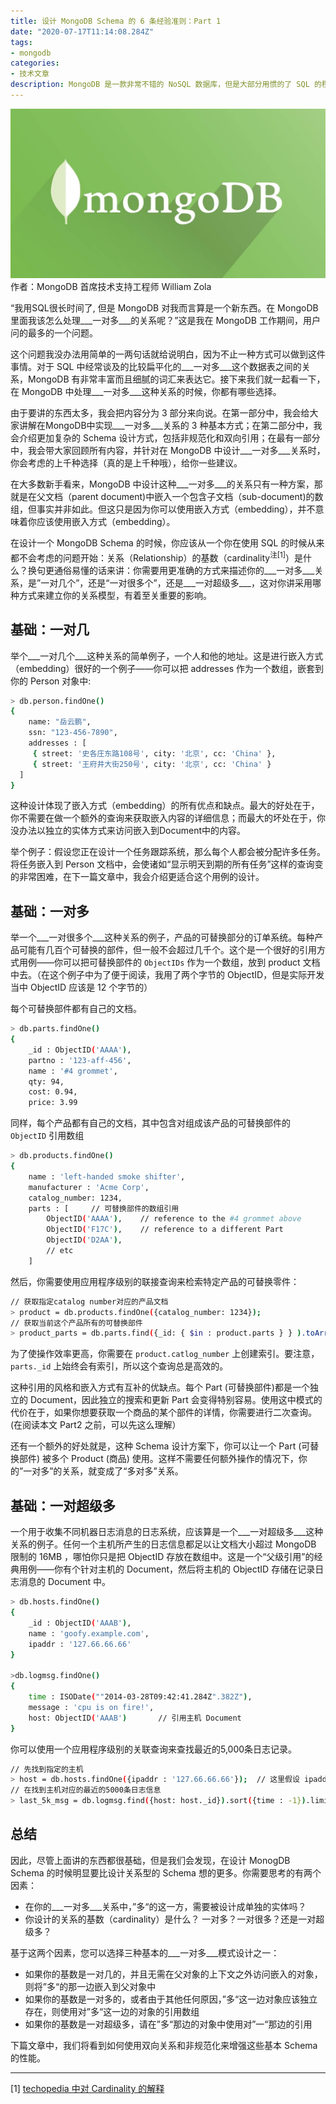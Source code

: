 ```yaml
---
title: 设计 MongoDB Schema 的 6 条经验准则：Part 1
date: "2020-07-17T11:14:08.284Z"
tags:
- mongodb
categories:
- 技术文章
description: MongoDB 是一款非常不错的 NoSQL 数据库，但是大部分用惯的了 SQL 的程序员在使用 MongoDB 的时候，都是带着 SQL 的思维方式在使用 MongoDB，这样使用其实并不能发挥 MongoDB 的自身优势，而且在网络上关于如何使用 MongoDB 的文章大部分都只是讲 CRUD 操作，关于如何进行 Schema 设计的文章少之又少。本文将解决你在设计 MongoDB Schema 时的疑惑。
---
```

![](https://raw.githubusercontent.com/w1zd/image-hosting/main/img/2022/05/10/11-41-46-d2582e9ef5586bc819fec7cc1df972bf-mongodb-91c09c.jpeg)
作者：MongoDB 首席技术支持工程师 William Zola

“我用SQL很长时间了, 但是 MongoDB 对我而言算是一个新东西。在 MongoDB 里面我该怎么处理___一对多___的关系呢？”这是我在 MongoDB 工作期间，用户问的最多的一个问题。

这个问题我没办法用简单的一两句话就给说明白，因为不止一种方式可以做到这件事情。对于 SQL 中经常谈及的比较扁平化的___一对多___这个数据表之间的关系，MongoDB 有非常丰富而且细腻的词汇来表达它。接下来我们就一起看一下，在 MongoDB 中处理___一对多___这种关系的时候，你都有哪些选择。

由于要讲的东西太多，我会把内容分为 3 部分来向说。在第一部分中，我会给大家讲解在MongoDB中实现___一对多___关系的 3 种基本方式；在第二部分中，我会介绍更加复杂的 Schema 设计方式，包括非规范化和双向引用；在最有一部分中，我会带大家回顾所有内容，并针对在 MongoDB 中设计___一对多___关系时，你会考虑的上千种选择（真的是上千种哦），给你一些建议。

在大多数新手看来，MongoDB 中设计这种___一对多___的关系只有一种方案，那就是在父文档（parent document)中嵌入一个包含子文档（sub-document)的数组，但事实并非如此。但这只是因为你可以使用嵌入方式（embedding），并不意味着你应该使用嵌入方式（embedding）。

在设计一个 MongoDB Schema 的时候，你应该从一个你在使用 SQL 的时候从来都不会考虑的问题开始：关系（Relationship）的基数（cardinality<sup>注[1]</sup>）是什么？换句更通俗易懂的话来讲：你需要用更准确的方式来描述你的___一对多___关系，是”一对几个”，还是“一对很多个”，还是___一对超级多___，这对你讲采用哪种方式来建立你的关系模型，有着至关重要的影响。

## 基础：一对几

举个___一对几个___这种关系的简单例子，一个人和他的地址。这是进行嵌入方式（embedding）很好的一个例子——你可以把 addresses 作为一个数组，嵌套到你的 Person 对象中:

```bash
> db.person.findOne()
{
	name: "岳云鹏",
	ssn: "123-456-7890",
	addresses : [
     { street: '史各庄东路108号', city: '北京', cc: 'China' },
     { street: '王府井大街250号', city: '北京', cc: 'China' }
  ]
}
```

这种设计体现了嵌入方式（embedding）的所有优点和缺点。最大的好处在于，你不需要在做一个额外的查询来获取嵌入内容的详细信息；而最大的坏处在于，你没办法以独立的实体方式来访问嵌入到Document中的内容。

举个例子：假设您正在设计一个任务跟踪系统，那么每个人都会被分配许多任务。将任务嵌入到 Person 文档中，会使诸如“显示明天到期的所有任务”这样的查询变的非常困难，在下一篇文章中，我会介绍更适合这个用例的设计。

## 基础：一对多

举一个___一对很多个___这种关系的例子，产品的可替换部分的订单系统。每种产品可能有几百个可替换的部件，但一般不会超过几千个。这个是一个很好的引用方式用例——你可以把可替换部件的 `ObjectIDs` 作为一个数组，放到 product 文档中去。（在这个例子中为了便于阅读，我用了两个字节的 ObjectID，但是实际开发当中 ObjectID 应该是 12 个字节的）

每个可替换部件都有自己的文档。

```bash
> db.parts.findOne()
{
    _id : ObjectID('AAAA'),
    partno : '123-aff-456',
    name : '#4 grommet',
    qty: 94,
    cost: 0.94,
    price: 3.99
```

同样，每个产品都有自己的文档，其中包含对组成该产品的可替换部件的 `ObjectID` 引用数组

```bash
> db.products.findOne()
{
    name : 'left-handed smoke shifter',
    manufacturer : 'Acme Corp',
    catalog_number: 1234,
    parts : [     // 可替换部件的数组引用
        ObjectID('AAAA'),    // reference to the #4 grommet above
        ObjectID('F17C'),    // reference to a different Part
        ObjectID('D2AA'),
        // etc
    ]
```

然后，你需要使用应用程序级别的联接查询来检索特定产品的可替换零件：

```bash
// 获取指定catalog number对应的产品文档
> product = db.products.findOne({catalog_number: 1234});
// 获取当前这个产品所有的可替换部件
> product_parts = db.parts.find({_id: { $in : product.parts } } ).toArray() ;
```

为了使操作效率更高，你需要在 `product.catlog_number` 上创建索引。要注意，  `parts._id` 上始终会有索引，所以这个查询总是高效的。

这种引用的风格和嵌入方式有互补的优缺点。每个 Part (可替换部件)都是一个独立的 Document，因此独立的搜索和更新 Part 会变得特别容易。使用这中模式的代价在于，如果你想要获取一个商品的某个部件的详情，你需要进行二次查询。(在阅读本文 Part2 之前，可以先这么理解）

还有一个额外的好处就是，这种 Schema 设计方案下，你可以让一个 Part (可替换部件) 被多个 Product (商品) 使用。这样不需要任何额外操作的情况下，你的”一对多”的关系，就变成了“多对多”关系。

## 基础：一对超级多

一个用于收集不同机器日志消息的日志系统，应该算是一个___一对超级多___这种关系的例子。任何一个主机所产生的日志信息都足以让文档大小超过 MongoDB 限制的 16MB ，哪怕你只是把 ObjectID 存放在数组中。这是一个“父级引用”的经典用例——你有个针对主机的 Document，然后将主机的 ObjectID 存储在记录日志消息的 Document 中。

```bash
> db.hosts.findOne()
{
    _id : ObjectID('AAAB'),
    name : 'goofy.example.com',
    ipaddr : '127.66.66.66'
}

>db.logmsg.findOne()
{
    time : ISODate(""2014-03-28T09:42:41.284Z".382Z"),
    message : 'cpu is on fire!',
    host: ObjectID('AAAB')       // 引用主机 Document
}
```

你可以使用一个应用程序级别的关联查询来查找最近的5,000条日志记录。

```bash
// 先找到指定的主机
> host = db.hosts.findOne({ipaddr : '127.66.66.66'});  // 这里假设 ipaddr： 127.66.66.66 是唯一的
// 在找到主机对应的最近的5000条日志信息
> last_5k_msg = db.logmsg.find({host: host._id}).sort({time : -1}).limit(5000).toArray()
```

## 总结

因此，尽管上面讲的东西都很基础，但是我们会发现，在设计 MonogDB Schema 的时候明显要比设计关系型的 Schema 想的更多。你需要思考的有两个因素：

* 在你的___一对多___关系中，”多“的这一方，需要被设计成单独的实体吗？
* 你设计的关系的基数（cardinality）是什么？ 一对多？一对很多？还是一对超级多？

基于这两个因素，您可以选择三种基本的___一对多___模式设计之一：

* 如果你的基数是一对几的，并且无需在父对象的上下文之外访问嵌入的对象，则将”多“的那一边嵌入到父对象中
* 如果你的基数是一对多的，或者由于其他任何原因，”多“这一边对象应该独立存在，则使用对”多“这一边的对象的引用数组
* 如果你的基数是一对超级多，请在”多“那边的对象中使用对”一“那边的引用

下篇文章中，我们将看到如何使用双向关系和非规范化来增强这些基本 Schema 的性能。

---

[1] [techopedia 中对 Cardinality 的解释](https://www.techopedia.com/definition/18/cardinality-databases)

